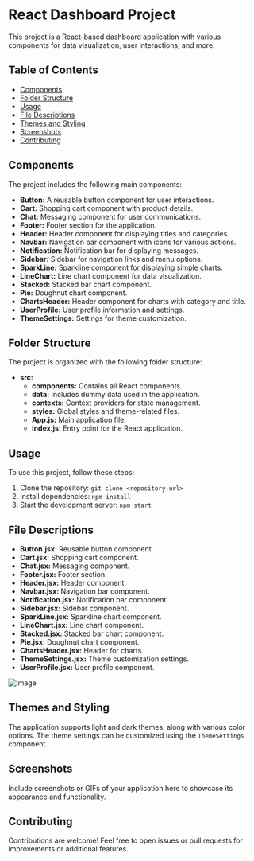 # React Dashboard Project

This project is a React-based dashboard application with various components for data visualization, user interactions, and more.

## Table of Contents
- [Components](#components)
- [Folder Structure](#folder-structure)
- [Usage](#usage)
- [File Descriptions](#file-descriptions)
- [Themes and Styling](#themes-and-styling)
- [Screenshots](#screenshots)
- [Contributing](#contributing)

## Components

The project includes the following main components:

- **Button:** A reusable button component for user interactions.
- **Cart:** Shopping cart component with product details.
- **Chat:** Messaging component for user communications.
- **Footer:** Footer section for the application.
- **Header:** Header component for displaying titles and categories.
- **Navbar:** Navigation bar component with icons for various actions.
- **Notification:** Notification bar for displaying messages.
- **Sidebar:** Sidebar for navigation links and menu options.
- **SparkLine:** Sparkline component for displaying simple charts.
- **LineChart:** Line chart component for data visualization.
- **Stacked:** Stacked bar chart component.
- **Pie:** Doughnut chart component.
- **ChartsHeader:** Header component for charts with category and title.
- **UserProfile:** User profile information and settings.
- **ThemeSettings:** Settings for theme customization.

## Folder Structure

The project is organized with the following folder structure:

- **src:**
  - **components:** Contains all React components.
  - **data:** Includes dummy data used in the application.
  - **contexts:** Context providers for state management.
  - **styles:** Global styles and theme-related files.
  - **App.js:** Main application file.
  - **index.js:** Entry point for the React application.

## Usage

To use this project, follow these steps:

1. Clone the repository: `git clone <repository-url>`
2. Install dependencies: `npm install`
3. Start the development server: `npm start`

## File Descriptions

- **Button.jsx:** Reusable button component.
- **Cart.jsx:** Shopping cart component.
- **Chat.jsx:** Messaging component.
- **Footer.jsx:** Footer section.
- **Header.jsx:** Header component.
- **Navbar.jsx:** Navigation bar component.
- **Notification.jsx:** Notification bar component.
- **Sidebar.jsx:** Sidebar component.
- **SparkLine.jsx:** Sparkline chart component.
- **LineChart.jsx:** Line chart component.
- **Stacked.jsx:** Stacked bar chart component.
- **Pie.jsx:** Doughnut chart component.
- **ChartsHeader.jsx:** Header for charts.
- **ThemeSettings.jsx:** Theme customization settings.
- **UserProfile.jsx:** User profile component.

![image](https://github.com/rajanarahul93/AdminFlow/assets/123227543/3d445c84-6f9f-4c06-8c84-dc5eed77ca0f)

## Themes and Styling

The application supports light and dark themes, along with various color options. The theme settings can be customized using the `ThemeSettings` component.

## Screenshots

Include screenshots or GIFs of your application here to showcase its appearance and functionality.

## Contributing

Contributions are welcome! Feel free to open issues or pull requests for improvements or additional features.

